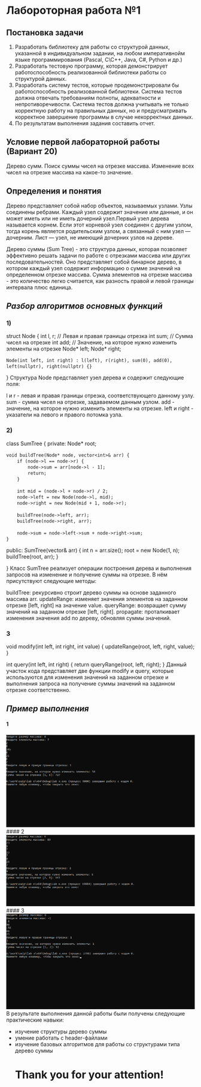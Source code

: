# Лабороторная работа №1
##   Постановка задачи
1. Разработать библиотеку для работы со структурой данных, указанной в
индивидуальном задании, на любом императивнойм языке
программирования (Pascal, C\C++, Java, C#, Python и др.)
2. Разработать тестовую программу, которая демонстрирует
работоспособность реализованной библиотеки работы со структурой
данных.
3. Разработать систему тестов, которые продемонстрировали бы
работоспособность реализованной библиотеки. Система тестов должна
отвечать требованиям полноты, адекватности и непротиворечивости.
Система тестов должна учитывать не только корректную работу на
правильных данных, но и предусматривать корректное завершение
программы в случае некорректных данных.
4. По результатам выполнения задания составить отчет.
## Условие первой лабораторной работы (Вариант 20)
Дерево сумм. Поиск суммы чисел на отрезке массива. Изменение всех
чисел на отрезке массива на какое-то значение.
 ## Определения и понятия
  Дерево представляет собой набор объектов, называемых узлами. Узлы соединены ребрами. Каждый узел содержит значение или данные, и он может иметь или не иметь дочерний узел.Первый узел дерева называется корнем. Если этот корневой узел соединен с другим узлом, тогда корень является родительским узлом, а связанный с ним узел — дочерним. Лист — узел, не имеющий дочерних узлов на дереве.

  Дерево суммы (Sum Tree) - это структура данных, которая позволяет эффективно решать задачи по работе с отрезками массива или других последовательностей. Оно представляет собой бинарное дерево, в котором каждый узел содержит информацию о сумме значений на определенном отрезке массива. Сумма элементов на отрезке массива - это количество легко считается, как разность правой и левой границы интервала плюс единица.
  ##  *Разбор алгоритмов основных функций*
  ### 1)
   struct Node {
    int l, r;  // Левая и правая границы отрезка
    int sum;   // Сумма чисел на отрезке
    int add;   // Значение, на которое нужно изменить элементы на отрезке
    Node* left;
    Node* right;

    Node(int left, int right) : l(left), r(right), sum(0), add(0), left(nullptr), right(nullptr) {}
}
Структура Node представляет узел дерева и содержит следующие поля:

l и r - левая и правая границы отрезка, соответствующего данному узлу.
sum - сумма чисел на отрезке, задаваемом данным узлом.
add - значение, на которое нужно изменить элементы на отрезке.
left и right - указатели на левого и правого потомка узла.
### 2)
 class SumTree {
private:
    Node* root;

    void buildTree(Node* node, vector<int>& arr) {
        if (node->l == node->r) {
            node->sum = arr[node->l - 1];
            return;
        }

        int mid = (node->l + node->r) / 2;
        node->left = new Node(node->l, mid);
        node->right = new Node(mid + 1, node->r);

        buildTree(node->left, arr);
        buildTree(node->right, arr);

        node->sum = node->left->sum + node->right->sum;
    }

   

public:
    SumTree(vector<int>& arr) {
        int n = arr.size();
        root = new Node(1, n);
        buildTree(root, arr);
    }

}
Класс SumTree реализует операции построения дерева и выполнения запросов на изменение и получение суммы на отрезке. В нём присутствуют следующие методы:

buildTree: рекурсивно строит дерево суммы на основе заданного массива arr.
updateRange: изменяет значения элементов на заданном отрезке [left, right] на значение value.
queryRange: возвращает сумму значений на заданном отрезке [left, right].
propagate: проталкивает изменения значения add по дереву, обновляя суммы значений.
### 3
void modify(int left, int right, int value) {
updateRange(root, left, right, value);
}

int query(int left, int right) {
return queryRange(root, left, right);
} 
Данный участок кода представляет две функции modify и query, которые используются для изменения значений на заданном отрезке и выполнения запроса на получение суммы значений на заданном отрезке соответственно.

  ##  *Пример выполнения*
  #### 1
 <img src="images/Снимок экрана (35).png">
  #### 2
  <img src="images/Снимок экрана (36).png">
  #### 3
  <img src="images/Снимок экрана (37).png">
  В результате выполнения данной работы были получены следующие практические навыки:

+ изучение структуры дерево суммы
+ умение работать с header-файлами
+ изучение базовых алгоритмов для работы со структурами типа дерево суммы
  # Thank you for your attention!
